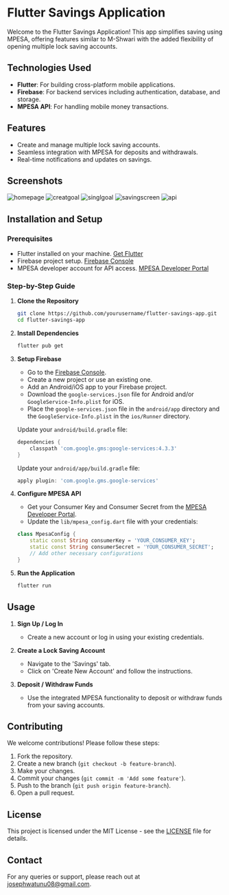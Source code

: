 
# Flutter Savings Application

Welcome to the Flutter Savings Application! This app simplifies saving using MPESA, offering features similar to M-Shwari with the added flexibility of opening multiple lock saving accounts.

## Technologies Used
- **Flutter**: For building cross-platform mobile applications.
- **Firebase**: For backend services including authentication, database, and storage.
- **MPESA API**: For handling mobile money transactions.


## Features
- Create and manage multiple lock saving accounts.
- Seamless integration with MPESA for deposits and withdrawals.
- Real-time notifications and updates on savings.

## Screenshots
![homepage](https://github.com/josephwatunu123/MPESA-Saving-Application/assets/81553233/9206af96-e678-4c8d-9336-7aaf8980bafc) ![creatgoal](https://github.com/josephwatunu123/MPESA-Saving-Application/assets/81553233/6a0a8f86-76ed-4728-925a-6790de69dfb9)
![singlgoal](https://github.com/josephwatunu123/MPESA-Saving-Application/assets/81553233/63cfc5f7-2729-4cd2-81e0-caeab227372a) ![savingscreen](https://github.com/josephwatunu123/MPESA-Saving-Application/assets/81553233/4f1dc0e3-9fa7-4c9c-b424-942f46826598) ![api](https://github.com/josephwatunu123/MPESA-Saving-Application/assets/81553233/7f4db591-81f2-4f73-8704-63349ca2cb84)
## Installation and Setup

### Prerequisites
- Flutter installed on your machine. [Get Flutter](https://flutter.dev/docs/get-started/install)
- Firebase project setup. [Firebase Console](https://console.firebase.google.com/)
- MPESA developer account for API access. [MPESA Developer Portal](https://developer.safaricom.co.ke/)

### Step-by-Step Guide

1. **Clone the Repository**
    ```bash
    git clone https://github.com/yourusername/flutter-savings-app.git
    cd flutter-savings-app
    ```

2. **Install Dependencies**
    ```bash
    flutter pub get
    ```

3. **Setup Firebase**

    - Go to the [Firebase Console](https://console.firebase.google.com/).
    - Create a new project or use an existing one.
    - Add an Android/iOS app to your Firebase project.
    - Download the `google-services.json` file for Android and/or `GoogleService-Info.plist` for iOS.
    - Place the `google-services.json` file in the `android/app` directory and the `GoogleService-Info.plist` in the `ios/Runner` directory.

    Update your `android/build.gradle` file:
    ```groovy
    dependencies {
        classpath 'com.google.gms:google-services:4.3.3'
    }
    ```

    Update your `android/app/build.gradle` file:
    ```groovy
    apply plugin: 'com.google.gms.google-services'
    ```

4. **Configure MPESA API**

    - Get your Consumer Key and Consumer Secret from the [MPESA Developer Portal](https://developer.safaricom.co.ke/).
    - Update the `lib/mpesa_config.dart` file with your credentials:
    ```dart
    class MpesaConfig {
        static const String consumerKey = 'YOUR_CONSUMER_KEY';
        static const String consumerSecret = 'YOUR_CONSUMER_SECRET';
        // Add other necessary configurations
    }
    ```

5. **Run the Application**
    ```bash
    flutter run
    ```

## Usage

1. **Sign Up / Log In**
   - Create a new account or log in using your existing credentials.

2. **Create a Lock Saving Account**
   - Navigate to the 'Savings' tab.
   - Click on 'Create New Account' and follow the instructions.

3. **Deposit / Withdraw Funds**
   - Use the integrated MPESA functionality to deposit or withdraw funds from your saving accounts.

## Contributing
We welcome contributions! Please follow these steps:
1. Fork the repository.
2. Create a new branch (`git checkout -b feature-branch`).
3. Make your changes.
4. Commit your changes (`git commit -m 'Add some feature'`).
5. Push to the branch (`git push origin feature-branch`).
6. Open a pull request.

## License
This project is licensed under the MIT License - see the [LICENSE](LICENSE) file for details.

## Contact
For any queries or support, please reach out at [josephwatunu08@gmail.com](mailto:josephwatunu08@gmail.com).
